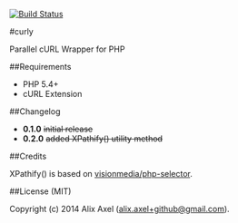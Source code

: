 [![Build Status](https://travis-ci.org/alixaxel/curly.svg?branch=master)](https://travis-ci.org/alixaxel/curly/)

#curly

Parallel cURL Wrapper for PHP

##Requirements

- PHP 5.4+
- cURL Extension

##Changelog

- **0.1.0** ~~initial release~~
- **0.2.0** ~~added XPathify() utility method~~

##Credits

XPathify() is based on [visionmedia/php-selector](https://github.com/visionmedia/php-selector/).

##License (MIT)

Copyright (c) 2014 Alix Axel (alix.axel+github@gmail.com).